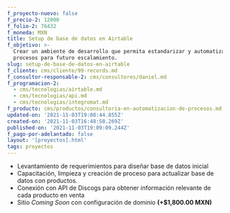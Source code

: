 ```yaml
---
f_proyecto-nuevo: false
f_precio-2: 12000
f_folio-2: 76432
f_moneda: MXN
title: Setup de base de datos en Airtable
f_objetivo: >-
  Crear un ambiente de desarrollo que permita estandarizar y automatizar
  procesos para futuro escalamiento.
slug: setup-de-base-de-datos-en-airtable
f_cliente: cms/cliente/99-records.md
f_consultor-responsable-2: cms/consultores/daniel.md
f_programacion-2:
  - cms/tecnologias/airtable.md
  - cms/tecnologias/api.md
  - cms/tecnologias/integromat.md
f_producto: cms/productos/consultoria-en-automatizacion-de-procesos.md
updated-on: '2021-11-03T19:08:44.855Z'
created-on: '2021-11-03T16:48:58.269Z'
published-on: '2021-11-03T19:09:09.244Z'
f_pago-por-adelantado: false
layout: '[proyectos].html'
tags: proyectos
---
```


*   Levantamiento de requerimientos para diseñar base de datos inicial
*   Capacitación, limpieza y creación de proceso para actualizar base de datos con productos.
*   Conexión con API de Discogs para obtener información relevante de cada producto en venta
*   Sitio _Coming Soon_ con configuración de dominio **(+$1,800.00 MXN)**
